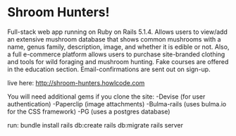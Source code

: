 # Shroom Hunters!

Full-stack web app running on Ruby on Rails 5.1.4. Allows users to view/add an extensive mushroom database that shows common mushrooms with a name, genus family, description, image, and whether it is edible or not.
Also, a full e-commerce platform allows users to purchase site-branded clothing and tools for wild foraging and mushroom hunting.
Fake courses are offered in the education section. Email-confirmations are sent out on sign-up.

live here: http://shroom-hunters.howlcode.com 

You will need additional gems if you clone the site:
-Devise (for user authentication)
-Paperclip (image attachments)
-Bulma-rails (uses bulma.io for the CSS framework)
-PG (uses a postgres database)

run:
bundle install
rails db:create
rails db:migrate
rails server


